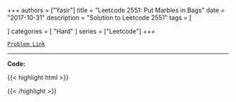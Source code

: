 
+++
authors = ["Yasir"]
title = "Leetcode 2551: Put Marbles in Bags"
date = "2017-10-31"
description = "Solution to Leetcode 2551"
tags = [
    
]
categories = [
    "Hard"
]
series = ["Leetcode"]
+++



[`Problem Link`](https://leetcode.com/problems/put-marbles-in-bags/description/)

---

**Code:**

{{< highlight html >}}

{{< /highlight >}}

